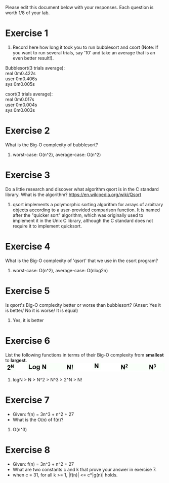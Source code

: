 Please edit this document below with your responses. Each question is worth 1/8 of your lab.

# Exercise 1

1. Record here how long it took you to run bubblesort and csort (Note: If you want to run several trials, say '10' and take an average that is an even better result!).

Bubblesort(3 trials average):               
real	0m0.422s                              
user	0m0.406s                              
sys	0m0.005s    
  
csort(3 trials average):  
real	0m0.017s  
user	0m0.004s  
sys	0m0.003s  

# Exercise 2

What is the Big-O complexity of bubblesort?

1. worst-case: O(n^2), average-case: O(n^2)

# Exercise 3

Do a little research and discover what algorithm qsort is in the C standard library. What is the algorithm? https://en.wikipedia.org/wiki/Qsort

1. qsort implements a polymorphic sorting algorithm for arrays of arbitrary objects according to a user-provided comparison function. It is named after the "quicker sort" algorithm, which was originally used to implement it in the Unix C library, although the C standard does not require it to implement quicksort.

# Exercise 4

What is the Big-O complexity of 'qsort' that we use in the csort program?

1. worst-case: O(n^2), average-case: O(nlog2n)

# Exercise 5

Is qsort's Big-O complexity better or worse than bubblesort? (Anser: Yes it is better/ No it is worse/ It is equal)

1. Yes, it is better

# Exercise 6

List the following functions in terms of their Big-O complexity from **smallest** to **largest**.
<img src="./media/bigo.jpg"/>

1. logN > N > N^2 > N^3 > 2^N > N!

# Exercise 7

- Given: f(n) = 3n^3 + n^2 + 27
- What is the O(n) of f(n)?

1. O(n^3)

# Exercise 8

- Given: f(n) = 3n^3 + n^2 + 27
- What are two constants c and k that prove your answer in exercise 7.
- when c = 31, for all k >= 1, |f(n)| <= c*|g(n)| holds.

